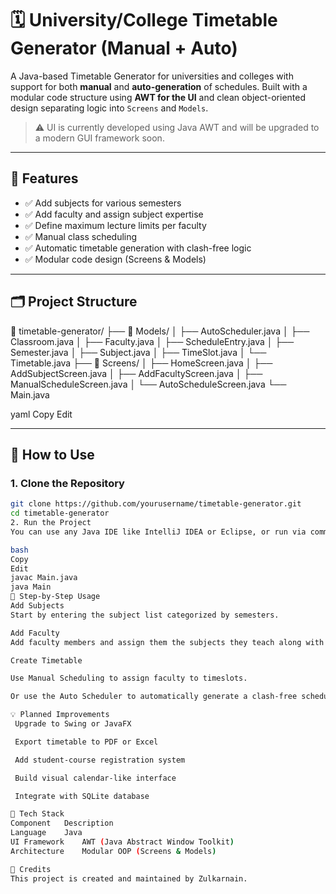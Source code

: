 # 🗓️ University/College Timetable Generator (Manual + Auto)

A Java-based Timetable Generator for universities and colleges with support for both **manual** and **auto-generation** of schedules. Built with a modular code structure using **AWT for the UI** and clean object-oriented design separating logic into `Screens` and `Models`.

> ⚠️ UI is currently developed using Java AWT and will be upgraded to a modern GUI framework soon.

---

## 🧩 Features

- ✅ Add subjects for various semesters
- ✅ Add faculty and assign subject expertise
- ✅ Define maximum lecture limits per faculty
- ✅ Manual class scheduling
- ✅ Automatic timetable generation with clash-free logic
- ✅ Modular code design (Screens & Models)

---

## 🗂️ Project Structure

📁 timetable-generator/
├── 📁 Models/
│ ├── AutoScheduler.java
│ ├── Classroom.java
│ ├── Faculty.java
│ ├── ScheduleEntry.java
│ ├── Semester.java
│ ├── Subject.java
│ ├── TimeSlot.java
│ └── Timetable.java
├── 📁 Screens/
│ ├── HomeScreen.java
│ ├── AddSubjectScreen.java
│ ├── AddFacultyScreen.java
│ ├── ManualScheduleScreen.java
│ └── AutoScheduleScreen.java
└── Main.java

yaml
Copy
Edit

---

## 🚀 How to Use

### 1. Clone the Repository

```bash
git clone https://github.com/yourusername/timetable-generator.git
cd timetable-generator
2. Run the Project
You can use any Java IDE like IntelliJ IDEA or Eclipse, or run via command line:

bash
Copy
Edit
javac Main.java
java Main
📌 Step-by-Step Usage
Add Subjects
Start by entering the subject list categorized by semesters.

Add Faculty
Add faculty members and assign them the subjects they teach along with max lectures per day.

Create Timetable

Use Manual Scheduling to assign faculty to timeslots.

Or use the Auto Scheduler to automatically generate a clash-free schedule.

💡 Planned Improvements
 Upgrade to Swing or JavaFX

 Export timetable to PDF or Excel

 Add student-course registration system

 Build visual calendar-like interface

 Integrate with SQLite database

🧠 Tech Stack
Component	Description
Language	Java
UI Framework	AWT (Java Abstract Window Toolkit)
Architecture	Modular OOP (Screens & Models)

🙌 Credits
This project is created and maintained by Zulkarnain.